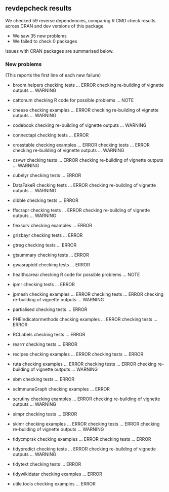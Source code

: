 ## revdepcheck results

We checked 59 reverse dependencies, comparing R CMD check results across CRAN and dev versions of this package.

 * We saw 35 new problems
 * We failed to check 0 packages

Issues with CRAN packages are summarised below.

### New problems
(This reports the first line of each new failure)

* broom.helpers
  checking tests ... ERROR
  checking re-building of vignette outputs ... WARNING

* cattonum
  checking R code for possible problems ... NOTE

* cheese
  checking examples ... ERROR
  checking re-building of vignette outputs ... WARNING

* codebook
  checking re-building of vignette outputs ... WARNING

* connectapi
  checking tests ... ERROR

* crosstable
  checking examples ... ERROR
  checking tests ... ERROR
  checking re-building of vignette outputs ... WARNING

* csvwr
  checking tests ... ERROR
  checking re-building of vignette outputs ... WARNING

* cubelyr
  checking tests ... ERROR

* DataFakeR
  checking tests ... ERROR
  checking re-building of vignette outputs ... WARNING

* dibble
  checking tests ... ERROR

* ffscrapr
  checking tests ... ERROR
  checking re-building of vignette outputs ... WARNING

* flexsurv
  checking examples ... ERROR

* grizbayr
  checking tests ... ERROR

* gtreg
  checking tests ... ERROR

* gtsummary
  checking tests ... ERROR

* gwasrapidd
  checking tests ... ERROR

* healthcareai
  checking R code for possible problems ... NOTE

* ipmr
  checking tests ... ERROR

* jpmesh
  checking examples ... ERROR
  checking tests ... ERROR
  checking re-building of vignette outputs ... WARNING

* partialised
  checking tests ... ERROR

* PHEindicatormethods
  checking examples ... ERROR
  checking tests ... ERROR

* RCLabels
  checking tests ... ERROR

* rearrr
  checking tests ... ERROR

* recipes
  checking examples ... ERROR
  checking tests ... ERROR

* ruta
  checking examples ... ERROR
  checking tests ... ERROR
  checking re-building of vignette outputs ... WARNING

* sbm
  checking tests ... ERROR

* scImmuneGraph
  checking examples ... ERROR

* scrutiny
  checking examples ... ERROR
  checking re-building of vignette outputs ... WARNING

* simpr
  checking tests ... ERROR

* skimr
  checking examples ... ERROR
  checking tests ... ERROR
  checking re-building of vignette outputs ... WARNING

* tidycmprsk
  checking examples ... ERROR
  checking tests ... ERROR

* tidypredict
  checking tests ... ERROR
  checking re-building of vignette outputs ... WARNING

* tidytext
  checking tests ... ERROR

* tidywikidatar
  checking examples ... ERROR

* utile.tools
  checking examples ... ERROR

